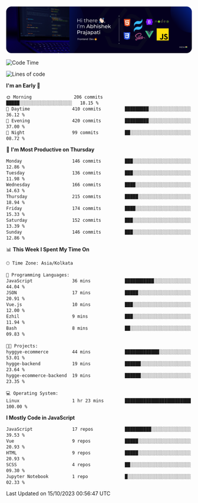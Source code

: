 ![Banner](./Header.png)

<!--START_SECTION:waka-->
![Code Time](http://img.shields.io/badge/Code%20Time-35%20mins-blue)

![Lines of code](https://img.shields.io/badge/From%20Hello%20World%20I%27ve%20Written-1.5%20million%20lines%20of%20code-blue)

**I'm an Early 🐤** 

```text
🌞 Morning                206 commits         █████░░░░░░░░░░░░░░░░░░░░   18.15 % 
🌆 Daytime                410 commits         █████████░░░░░░░░░░░░░░░░   36.12 % 
🌃 Evening                420 commits         █████████░░░░░░░░░░░░░░░░   37.00 % 
🌙 Night                  99 commits          ██░░░░░░░░░░░░░░░░░░░░░░░   08.72 % 
```
📅 **I'm Most Productive on Thursday** 

```text
Monday                   146 commits         ███░░░░░░░░░░░░░░░░░░░░░░   12.86 % 
Tuesday                  136 commits         ███░░░░░░░░░░░░░░░░░░░░░░   11.98 % 
Wednesday                166 commits         ████░░░░░░░░░░░░░░░░░░░░░   14.63 % 
Thursday                 215 commits         █████░░░░░░░░░░░░░░░░░░░░   18.94 % 
Friday                   174 commits         ████░░░░░░░░░░░░░░░░░░░░░   15.33 % 
Saturday                 152 commits         ███░░░░░░░░░░░░░░░░░░░░░░   13.39 % 
Sunday                   146 commits         ███░░░░░░░░░░░░░░░░░░░░░░   12.86 % 
```


📊 **This Week I Spent My Time On** 

```text
🕑︎ Time Zone: Asia/Kolkata

💬 Programming Languages: 
JavaScript               36 mins             ███████████░░░░░░░░░░░░░░   44.04 % 
JSON                     17 mins             █████░░░░░░░░░░░░░░░░░░░░   20.91 % 
Vue.js                   10 mins             ███░░░░░░░░░░░░░░░░░░░░░░   12.00 % 
Ezhil                    9 mins              ███░░░░░░░░░░░░░░░░░░░░░░   11.94 % 
Bash                     8 mins              ██░░░░░░░░░░░░░░░░░░░░░░░   09.83 % 

🐱‍💻 Projects: 
hyggye-ecommerce         44 mins             █████████████░░░░░░░░░░░░   53.01 % 
hygge-backend            19 mins             ██████░░░░░░░░░░░░░░░░░░░   23.64 % 
hygge-ecommerce-backend  19 mins             ██████░░░░░░░░░░░░░░░░░░░   23.35 % 

💻 Operating System: 
Linux                    1 hr 23 mins        █████████████████████████   100.00 % 
```

**I Mostly Code in JavaScript** 

```text
JavaScript               17 repos            ██████████░░░░░░░░░░░░░░░   39.53 % 
Vue                      9 repos             █████░░░░░░░░░░░░░░░░░░░░   20.93 % 
HTML                     9 repos             █████░░░░░░░░░░░░░░░░░░░░   20.93 % 
SCSS                     4 repos             ██░░░░░░░░░░░░░░░░░░░░░░░   09.30 % 
Jupyter Notebook         1 repo              █░░░░░░░░░░░░░░░░░░░░░░░░   02.33 % 
```




 Last Updated on 15/10/2023 00:56:47 UTC
<!--END_SECTION:waka-->
<!--
**bhishekprajapati/bhishekprajapati** is a ✨ _special_ ✨ repository because its `README.md` (this file) appears on your GitHub profile.

Here are some ideas to get you started:

- 🔭 I’m currently working on ...
- 🌱 I’m currently learning ...
- 👯 I’m looking to collaborate on ...
- 🤔 I’m looking for help with ...
- 💬 Ask me about ...
- 📫 How to reach me: ...
- 😄 Pronouns: ...
- ⚡ Fun fact: ...
-->
